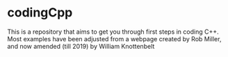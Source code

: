 # codingCpp
This is a repository that aims to get you through first steps in coding C++. Most examples have been adjusted from a webpage created by Rob Miller, and now amended (till 2019) by William Knottenbelt
